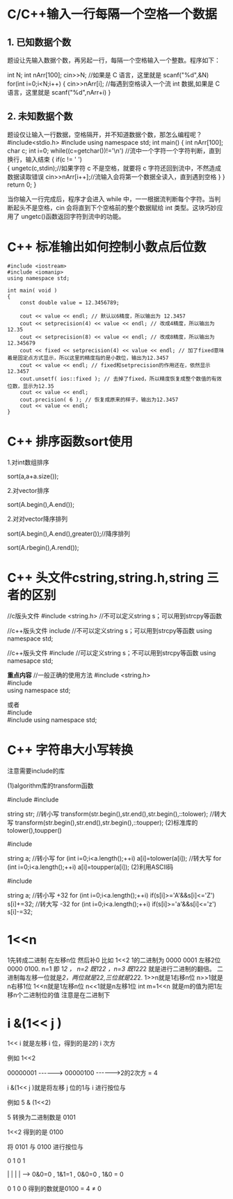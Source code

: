 # C/C++输入一行每隔一个空格一个数据

## 1. 已知数据个数

题设让先输入数据个数，再另起一行，每隔一个空格输入一个整数。程序如下：

int N;
int nArr[100];
cin>>N; //如果是 C 语言，这里就是 scanf("%d",&N)
for(int i=0;i<N;i++)
{
cin>>nArr[i]; //每遇到空格读入一个流 int 数据,如果是 C 语言，这里就是 scanf("%d",nArr+i)
}

## 2. 未知数据个数

题设仅让输入一行数据，空格隔开，并不知道数据个数，那怎么编程呢？
#include<stdio.h>
#include<iostream>
using namespace std;
int main()
{
int nArr[100];
char c;
int i=0;
while((c=getchar())!='\n') //流中一个字符一个字符判断，直到换行，输入结束
{
if(c != ' ')  
 {
ungetc(c,stdin);//如果字符 c 不是空格，就要将 c 字符还回到流中，不然造成数据读取错误
cin>>nArr[i++];//流输入会将第一个数据全读入，直到遇到空格
}
}
return 0;
}

当你输入一行完成后，程序才会进入 while 中，一一根据流判断每个字符。当判断起头不是空格，cin 会将直到下个空格前的整个数据赋给 int 类型。这块巧妙应用了 ungetc()函数返回字符到流中的功能。

# C++ 标准输出如何控制小数点后位数

```
#include <iostream>
#include <iomanip>
using namespace std;

int main( void )
{
    const double value = 12.3456789;

    cout << value << endl; // 默认以6精度，所以输出为 12.3457
    cout << setprecision(4) << value << endl; // 改成4精度，所以输出为12.35
    cout << setprecision(8) << value << endl; // 改成8精度，所以输出为12.345679
    cout << fixed << setprecision(4) << value << endl; // 加了fixed意味着是固定点方式显示，所以这里的精度指的是小数位，输出为12.3457
    cout << value << endl; // fixed和setprecision的作用还在，依然显示12.3457
    cout.unsetf( ios::fixed ); // 去掉了fixed，所以精度恢复成整个数值的有效位数，显示为12.35
    cout << value << endl;
    cout.precision( 6 ); // 恢复成原来的样子，输出为12.3457
    cout << value << endl;
}
```
# C++ 排序函数sort使用
1.对int数组排序

sort(a,a+a.size());

2.对vector排序

sort(A.begin(),A.end());

2.对对vector降序排列

sort(A.begin(),A.end(),greater<int>());//降序排列

sort(A.rbegin(),A.rend());


# C++ 头文件cstring,string.h,string 三者的区别
//c版头文件
#include <string.h>   //不可以定义string s；可以用到strcpy等函数

//c++版头文件
include <cstring>     //不可以定义string s；可以用到strcpy等函数
using   namespace  std;

//c++版头文件
#include <string>     //可以定义string s；不可以用到strcpy等函数
using   namesapce  std;

**重点内容**
//一般正确的使用方法
#include  <string.h>  
#include  <string>  
using  namespace  std;  

或者  
#include  <cstring>  
#include  <string> 
using  namespace  std; 

# C++ 字符串大小写转换

注意需要include的库

(1)algorithm库的transform函数

#include <algorithm>
#include <string>

string str;
//转小写
transform(str.begin(),str.end(),str.begin(),::tolower);
//转大写
transform(str.begin(),str.end(),str.begin(),::toupper);
(2)标准库的tolower(),toupper()

#include <string>

string a;
//转小写
for (int i=0;i<a.length();++i)
      a[i]=tolower(a[i]);
//转大写
for (int i=0;i<a.length();++i)
      a[i]=toupper(a[i]);
(2)利用ASCII码

#include <string>

string a;
//转小写 +32
for (int i=0;i<a.length();++i)
      if(s[i]>='A'&&s[i]<='Z')
            s[i]+=32;
//转大写 -32
for (int i=0;i<a.length();++i)
      if(s[i]>='a'&&s[i]<='z')
            s[i]-=32;

# 1<<n
1先转成二进制  在左移n位  然后补0
比如 1<<2     1的二进制为 0000 0001   左移2位  0000 0100.
n=1 即 1*2  ， n=2 既1*2*2 ，n=3 既1*2*2*2 
就是进行二进制的翻倍。
二进制每左移一位就是*2，两位就是*2*2,三位就是*2*2*2.
1>>n就是1右移n位
n>>1就是n右移1位
1<<n就是1左移n位
n<<1就是n左移1位
int m=1<<n
就是m的值为把1左移n个二进制位的值
注意是在二进制下

# i &(1<< j )
1<< i 就是左移 i 位，得到的是2的 i 次方

例如 1<<2

00000001   ------>    00000100    ------>2的2次方 = 4   

i &(1<< j )就是将左移 j 位的1与 i 进行按位与

例如  5 & (1<<2)

5 转换为二进制数是 0101

1<<2  得到的是 0100

将 0101 与 0100 进行按位与

0    1    0    1     

|      |     |     |       -->     0&0=0 , 1&1=1 , 0&0=0 , 1&0 = 0

0    1    0    0      得到的数就是0100  =  4 ≠ 0